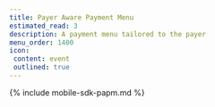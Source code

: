 ```yaml
---
title: Payer Aware Payment Menu
estimated_read: 3
description: A payment menu tailored to the payer
menu_order: 1400
icon:
 content: event
 outlined: true
---
```


{% include mobile-sdk-papm.md %}
